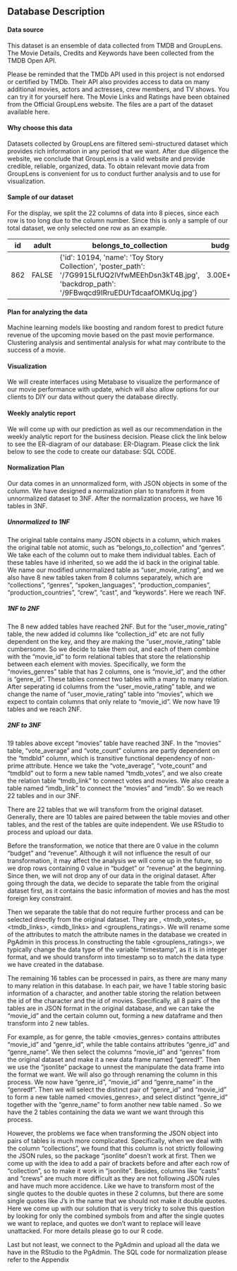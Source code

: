 ## Database Description

#### Data source
This dataset is an ensemble of data collected from TMDB and GroupLens. The Movie Details, Credits and Keywords have been collected from the TMDB Open API. 

Please be reminded that the TMDb API used in this project is not endorsed or certified by TMDb. Their API also provides access to data on many additional movies, actors and actresses, crew members, and TV shows. You can try it for yourself here. The Movie Links and Ratings have been obtained from the Official GroupLens website. The files are a part of the dataset available here.

#### Why choose this data 
Datasets collected by GroupLens are filtered semi-structured dataset which provides rich information in any period that we want. After due diligence the website, we conclude that GroupLens is a valid website and provide credible, reliable, organized, data. To obtain relevant movie data from GroupLens is convenient for us to conduct further analysis and to use for visualization. 
  
#### Sample of our dataset 
For the display,  we split the 22 columns of data into 8 pieces, since each row is too long due to the column number. Since this is only a sample of our total dataset, we only selected one row as an example. 

| id  | adult    |belongs_to_collection |budget |
| --- | ---      |  ---                 | ---   |
| 862 | FALSE |{'id': 10194, 'name': 'Toy Story Collection', 'poster_path': '/7G9915LfUQ2lVfwMEEhDsn3kT4B.jpg', 'backdrop_path': '/9FBwqcd9IRruEDUrTdcaafOMKUq.jpg'} |3.00E+07 |


#### Plan for analyzing the data
Machine learning models like boosting and random forest to predict future revenue of the upcoming movie based on the past movie performance.
Clustering analysis and sentimental analysis for what may contribute to the success of a movie.

#### Visualization
We will create interfaces using Metabase to visualize the performance of our movie performance with update, which will also allow options for our clients to DIY our data without query the database directly.

#### Weekly analytic report
We will come up with our prediction as well as our recommendation in the weekly analytic report for the business decision.
Please click the link below to see the ER-diagram of our database: ER-Diagram.
Please click the link below to see the code to create our database: SQL CODE.

#### Normalization Plan
Our data comes in an unnormalized form, with JSON objects in some of the column. We have designed a normalization plan to transform it from unnormalized dataset to 3NF. After the normalization process, we have 16 tables in 3NF. 


##### Unnormalized to 1NF
The original table contains many JSON objects in a column, which makes the original table not atomic, such as “belongs_to_collection” and “genres”. We take each of the column out to make them individual tables. Each of these tables have id inherited, so we add the id back in the original table. We name our modified unnormalized table as “user_movie_rating”, and we also have 8 new tables taken from 8 columns separately, which are “collections”, “genres”, “spoken_languages”, “production_companies”, “production_countries”, “crew”, “cast”, and “keywords”. Here we reach 1NF.

##### 1NF to 2NF
The 8 new added tables have reached 2NF. But for the “user_movie_rating” table, the new added id columns like “collection_id” etc are not fully dependent on the key, and they are making the “user_movie_rating” table cumbersome. So we decide to take them out, and each of them combine with the “movie_id” to form relational tables that store the relationship between each element with movies. Specifically, we form the “movies_genres” table that has 2 columns, one is “movie_id”, and the other is “genre_id”. These tables connect two tables with a many to many relation. After seperating id columns from the “user_movie_rating” table, and we change the name of  “user_movie_rating” table into “movies”, which we expect to contain columns that only relate to “movie_id”. We now have 19 tables and we reach 2NF.

##### 2NF to 3NF
19 tables above except “movies” table have reached 3NF. In the “movies” table, “vote_average” and “vote_count” columns are partly dependent on the “tmdbId” column, which is transitive functional dependency of non-prime attribute. Hence we take the “vote_average”, “vote_count” and “tmdbId” out to form a new table named “tmdb_votes”, and we also create the relation table “tmdb_link” to connect votes and movies. We also create a table named “imdb_link” to connect the “movies” and “imdb”. So we reach 22 tables and in our 3NF.

There are 22 tables that we will transform from the original dataset. Generally, there are 10 tables are paired between the table movies and other tables, and the rest of the tables are quite independent. We use RStudio to process and upload our data.

Before the transformation, we notice that there are 0 value in the column “budget” and “revenue”. Although it will not influence the result of our transformation, it may affect the analysis we will come up in the future, so we drop rows containing 0 value in “budget” or “revenue” at the beginning. Since then, we will not drop any of our data in the original dataset. After going through the data, we decide to separate the table <movies> from the original dataset first, as it contains the basic information of movies and has the most foreign key constraint. 

Then we separate the table that do not require further process and can be selected directly from the original dataset. They are <users>, <tmdb_votes>, <tmdb_links>, <imdb_links> and <grouplens_ratings>. We will rename some of the attributes to match the attribute names in the database we created in PgAdmin in this process.In constructing the table <grouplens_ratings>, we typically change the data type of the variable “timestamp”, as it is in integer format, and we should transform into timestamp so to match the data type we have created in the database.

The remaining 16 tables can be processed in pairs, as there are many many to many relation in this database. In each pair, we have 1 table storing basic information of a character, and another table storing the relation between the id of the character and the id of movies.  Specifically, all 8 pairs of the tables are in JSON format in the original database, and we can take the “movie_id” and the certain column out, forming a new dataframe and then transform into 2 new tables. 

For example, as for genre, the table <movies_genres> contains attributes “movie_id” and “genre_id”, while the table <genres> contains attributes “genre_id” and “genre_name”. We then select the columns “movie_id” and “genres” from the original dataset and make it a new data frame named “genredf”. Then we use the “jsonlite” package to unnest the manipulate the data frame into the format we want. We will also go through renaming the column in this process. We now have “genre_id”, “movie_id” and “genre_name” in the “genredf”. Then we will select the distinct pair of “genre_id” and “movie_id” to form a new table named <movies_genres>, and select distinct “genre_id” together with the “genre_name” to form another new table named <genres>. So we have the 2 tables containing the data we want we want through this process.

However, the problems we face when transforming the JSON object into pairs of tables is much more complicated. Specifically, when we deal with the column “collections”, we found that this column is not strictly following the JSON rules, so the package “jsonlite” doesn’t work at first. Then we come up with the idea to add a pair of brackets before and after each row of “collection”, so to make it work in “jsonlite”. Besides, columns like “casts” and “crews” are much more difficult as they are not following JSON rules and have much more accidence. Like we have to transform most of the single quotes to the double quotes in these 2 columns, but there are some single quotes like J’s in the name that we should not make it double quotes. Here we come up with our solution that is very tricky to solve this question by looking for only the combined symbols from and after the single quotes we want to replace, and quotes we don’t want to replace will leave unattacked. For more details please go to our R code. 

Last but not least, we connect to the PgAdmin and upload all the data we have in the RStudio to the PgAdmin. The SQL code for normalization please refer to the Appendix







